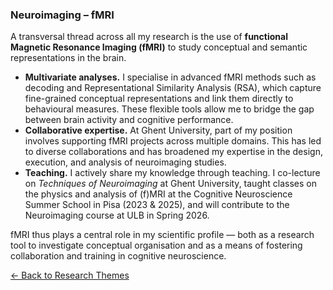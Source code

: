 ### Neuroimaging – fMRI

A transversal thread across all my research is the use of **functional Magnetic Resonance Imaging (fMRI)** to study conceptual and semantic representations in the brain.  

- **Multivariate analyses.** I specialise in advanced fMRI methods such as decoding and Representational Similarity Analysis (RSA), which capture fine-grained conceptual representations and link them directly to behavioural measures. These flexible tools allow me to bridge the gap between brain activity and cognitive performance.  
- **Collaborative expertise.** At Ghent University, part of my position involves supporting fMRI projects across multiple domains. This has led to diverse collaborations and has broadened my expertise in the design, execution, and analysis of neuroimaging studies.  
- **Teaching.** I actively share my knowledge through teaching. I co-lecture on *Techniques of Neuroimaging* at Ghent University, taught classes on the physics and analysis of (f)MRI at the Cognitive Neuroscience Summer School in Pisa (2023 & 2025), and will contribute to the Neuroimaging course at ULB in Spring 2026.  

fMRI thus plays a central role in my scientific profile — both as a research tool to investigate conceptual organisation and as a means of fostering collaboration and training in cognitive neuroscience.



[← Back to Research Themes](/projects/)

